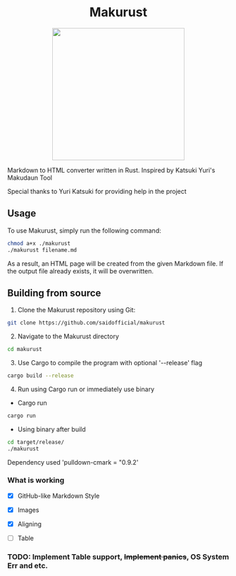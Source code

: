 <h1 align="center">Makurust</h1>

<p align="center">
<img src="https://user-images.githubusercontent.com/97128346/221287390-bb500651-5daa-4fbc-a1f4-10f34fc27ff8.png" width="300px" height="300px">
</p>
Markdown to HTML converter written in Rust. Inspired by Katsuki Yuri's Makudaun Tool
<p>
Special thanks to Yuri Katsuki for providing help in the project</p>

## Usage
To use Makurust, simply run the following command:
```bash
chmod a+x ./makurust
./makurust filename.md
```
As a result, an HTML page will be created from the given Markdown file. If the output file already exists, it will be overwritten.

## Building from source
1. Clone the Makurust repository using Git:

```bash
git clone https://github.com/saidofficial/makurust
```

2. Navigate to the Makurust directory
```bash
cd makurust
```

3. Use Cargo to compile the program with optional '--release' flag
```bash
cargo build --release
```

4. Run using Cargo run or immediately use binary
- Cargo run
```bash
cargo run
```

- Using binary after build
```bash
cd target/release/
./makurust
```
<p>Dependency used 'pulldown-cmark = "0.9.2'</p>

### What is working
- [x] GitHub-like Markdown Style
- [x] Images
- [x] Aligning
- [ ] Table


### TODO: Implement Table support, ~~Implement panics~~, OS System Err and etc.



